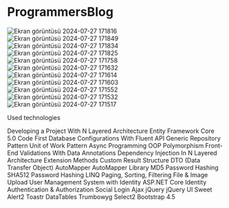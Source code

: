 # ProgrammersBlog
![Ekran görüntüsü 2024-07-27 171816](https://github.com/user-attachments/assets/cc74e538-184e-4f3c-8e89-1c89cc9ed98a)
![Ekran görüntüsü 2024-07-27 171849](https://github.com/user-attachments/assets/f75e265f-95bc-45fd-a21e-1d4f349dd782)
![Ekran görüntüsü 2024-07-27 171834](https://github.com/user-attachments/assets/f59d1a48-94fc-4167-b089-e675fda68060)
![Ekran görüntüsü 2024-07-27 171825](https://github.com/user-attachments/assets/66b0bb89-4755-460c-b681-ee0459b7a7a0)
![Ekran görüntüsü 2024-07-27 171758](https://github.com/user-attachments/assets/5f3ca54d-7627-4f8f-bd1d-29e75b9fbbd5)
![Ekran görüntüsü 2024-07-27 171632](https://github.com/user-attachments/assets/7eec9955-5393-4320-8a1a-58a716fd959c)
![Ekran görüntüsü 2024-07-27 171614](https://github.com/user-attachments/assets/27eed189-6dfd-4e83-bc6e-4d5f354b28ca)
![Ekran görüntüsü 2024-07-27 171603](https://github.com/user-attachments/assets/a88a0247-15cc-4d4b-bd50-c90283a70a41)
![Ekran görüntüsü 2024-07-27 171552](https://github.com/user-attachments/assets/07da1461-494e-4f59-8590-c8e3b21c2b22)
![Ekran görüntüsü 2024-07-27 171532](https://github.com/user-attachments/assets/bae90014-bbc3-492a-9fba-1675c8b16046)
![Ekran görüntüsü 2024-07-27 171517](https://github.com/user-attachments/assets/9042a1e6-2f88-4391-8b08-9b8a5d56550e)


Used technologies

Developing a Project With N Layered Architecture
Entity Framework Core 5.0 Code First
Database Configurations With Fluent API
Generic Repository Pattern
Unit of Work Pattern
Async Programming
OOP
Polymorphism
Front-End Validations With Data Annotations
Dependency Injection In N Layered Architecture
Extension Methods
Custom Result Structure
DTO (Data Transfer Object)
AutoMapper AutoMapper Library
MD5 Password Hashing
SHA512 Password Hashing
LINQ
Paging, Sorting, Filtering
File & Image Upload
User Management System with Identity
ASP.NET Core Identity
Authentication & Authorization
Social Login
Ajax
jQuery
jQuery UI
Sweet Alert2
Toastr
DataTables
Trumbowyg
Select2
Bootstrap 4.5
